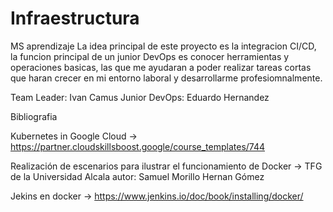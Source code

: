 # Infraestructura
MS aprendizaje
La idea principal de este proyecto es la integracion CI/CD, la funcion principal de un junior DevOps es conocer herramientas y operaciones basicas, las que me ayudaran a poder realizar tareas cortas que haran crecer en mi entorno laboral y desarrollarme profesiomnalmente.

Team Leader: Ivan Camus 
Junior DevOps: Eduardo Hernandez

Bibliografia

Kubernetes in Google Cloud -> https://partner.cloudskillsboost.google/course_templates/744

Realización de escenarios para ilustrar el
funcionamiento de Docker -> TFG de la Universidad Alcala autor: Samuel Morillo Hernan Gómez

Jekins en docker -> https://www.jenkins.io/doc/book/installing/docker/

